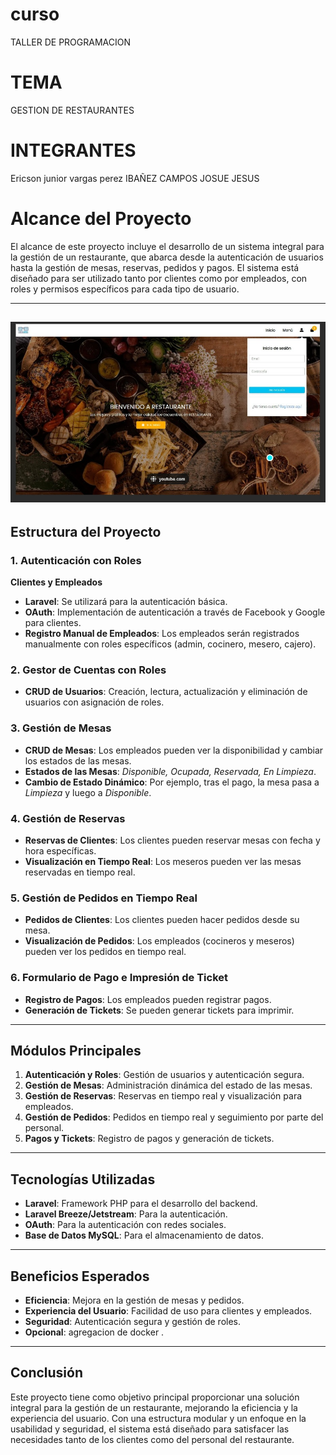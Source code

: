 
# curso
TALLER DE PROGRAMACION
# TEMA 
GESTION DE RESTAURANTES
# INTEGRANTES
Ericson junior vargas perez
IBAÑEZ CAMPOS JOSUE JESUS 
# Alcance del Proyecto
El alcance de este proyecto incluye el desarrollo de un sistema integral para la gestión de un restaurante, que abarca desde la autenticación de usuarios hasta la gestión de mesas, reservas, pedidos y pagos. El sistema está diseñado para ser utilizado tanto por clientes como por empleados, con roles y permisos específicos para cada tipo de usuario.

---
![Logo del Proyecto](/img-rest.jpg "Logo")
---

## Estructura del Proyecto

### 1. Autenticación con Roles
**Clientes y Empleados**  
- **Laravel**: Se utilizará para la autenticación básica.  
- **OAuth**: Implementación de autenticación a través de Facebook y Google para clientes.  
- **Registro Manual de Empleados**: Los empleados serán registrados manualmente con roles específicos (admin, cocinero, mesero, cajero).

### 2. Gestor de Cuentas con Roles
- **CRUD de Usuarios**: Creación, lectura, actualización y eliminación de usuarios con asignación de roles.

### 3. Gestión de Mesas
- **CRUD de Mesas**: Los empleados pueden ver la disponibilidad y cambiar los estados de las mesas.
- **Estados de las Mesas**: *Disponible, Ocupada, Reservada, En Limpieza*.
- **Cambio de Estado Dinámico**: Por ejemplo, tras el pago, la mesa pasa a *Limpieza* y luego a *Disponible*.

### 4. Gestión de Reservas
- **Reservas de Clientes**: Los clientes pueden reservar mesas con fecha y hora específicas.
- **Visualización en Tiempo Real**: Los meseros pueden ver las mesas reservadas en tiempo real.

### 5. Gestión de Pedidos en Tiempo Real
- **Pedidos de Clientes**: Los clientes pueden hacer pedidos desde su mesa.
- **Visualización de Pedidos**: Los empleados (cocineros y meseros) pueden ver los pedidos en tiempo real.

### 6. Formulario de Pago e Impresión de Ticket
- **Registro de Pagos**: Los empleados pueden registrar pagos.
- **Generación de Tickets**: Se pueden generar tickets para imprimir.

---

## Módulos Principales
1. **Autenticación y Roles**: Gestión de usuarios y autenticación segura.  
2. **Gestión de Mesas**: Administración dinámica del estado de las mesas.  
3. **Gestión de Reservas**: Reservas en tiempo real y visualización para empleados.  
4. **Gestión de Pedidos**: Pedidos en tiempo real y seguimiento por parte del personal.  
5. **Pagos y Tickets**: Registro de pagos y generación de tickets.

---

## Tecnologías Utilizadas
- **Laravel**: Framework PHP para el desarrollo del backend.
- **Laravel Breeze/Jetstream**: Para la autenticación.
- **OAuth**: Para la autenticación con redes sociales.
- **Base de Datos MySQL**: Para el almacenamiento de datos.

---

## Beneficios Esperados
- **Eficiencia**: Mejora en la gestión de mesas y pedidos.  
- **Experiencia del Usuario**: Facilidad de uso para clientes y empleados.  
- **Seguridad**: Autenticación segura y gestión de roles.
- **Opcional**: agregacion de docker .

---

## Conclusión
Este proyecto tiene como objetivo principal proporcionar una solución integral para la gestión de un restaurante, mejorando la eficiencia y la experiencia del usuario. Con una estructura modular y un enfoque en la usabilidad y seguridad, el sistema está diseñado para satisfacer las necesidades tanto de los clientes como del personal del restaurante.
